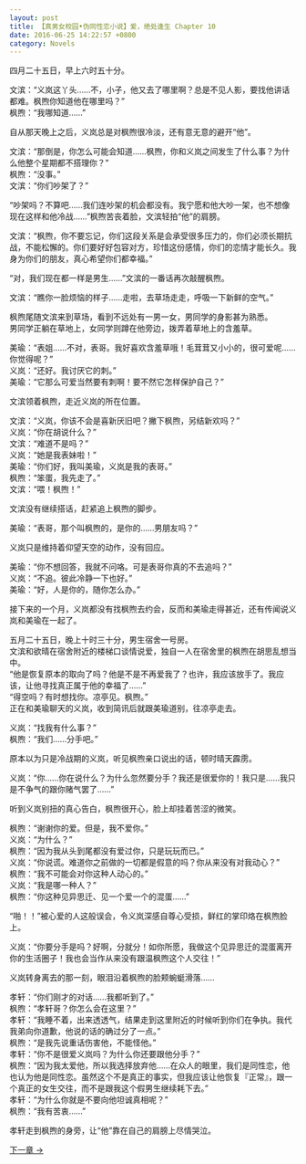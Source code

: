 ```yaml
---
layout: post
title: 【真男女校园•伪同性恋小说】爱，绝处逢生 Chapter 10
date: 2016-06-25 14:22:57 +0800
category: Novels
---
```

四月二十五日，早上六时五十分。

文滨：“义岚这丫头……不，小子，他又去了哪里啊？总是不见人影，要找他讲话都难。枫煦你知道他在哪里吗？”<br>
枫煦：“我哪知道……”

自从那天晚上之后，义岚总是对枫煦很冷淡，还有意无意的避开“他”。

文滨：“那倒是，你怎么可能会知道……枫煦，你和义岚之间发生了什么事？为什么他整个星期都不搭理你？”<br>
枫煦：“没事。”<br>
文滨：“你们吵架了？”

“吵架吗？不算吧……我们连吵架的机会都没有。我宁愿和他大吵一架，也不想像现在这样和他冷战……”枫煦苦丧着脸，文滨轻拍“他”的肩膀。

文滨：“枫煦，你不要忘记，你们这段关系是会承受很多压力的，你们必须长期抗战，不能松懈的。你们要好好包容对方，珍惜这份感情，你们的恋情才能长久。我身为你们的朋友，真心希望你们都幸福。”

“对，我们现在都一样是男生……”文滨的一番话再次敲醒枫煦。

文滨：“瞧你一脸烦恼的样子……走啦，去草场走走，呼吸一下新鲜的空气。”

枫煦尾随文滨来到草场，看到不远处有一男一女，男同学的身影甚为熟悉。<br>
男同学正躺在草地上，女同学则蹲在他旁边，拨弄着草地上的含羞草。

美瑜：“表姐……不对，表哥。我好喜欢含羞草哦！毛茸茸又小小的，很可爱呢……你觉得呢？”<br>
义岚：“还好。我讨厌它的刺。”<br>
美瑜：“它那么可爱当然要有刺啊！要不然它怎样保护自己？”

文滨领着枫煦，走近义岚的所在位置。

文滨：“义岚，你该不会是喜新厌旧吧？撇下枫煦，另结新欢吗？”<br>
义岚：“你在胡说什么？”<br>
文滨：“难道不是吗？”<br>
义岚：“她是我表妹啦！”<br>
美瑜：“你们好，我叫美瑜，义岚是我的表哥。”<br>
枫煦：“笨蛋，我先走了。”<br>
文滨：“喂！枫煦！”

文滨没有继续搭话，赶紧追上枫煦的脚步。

美瑜：“表哥，那个叫枫煦的，是你的……男朋友吗？”

义岚只是维持着仰望天空的动作，没有回应。

美瑜：“你不想回答，我就不问咯。可是表哥你真的不去追吗？”<br>
义岚：“不追。彼此冷静一下也好。”<br>
美瑜：“好，人是你的，随你怎么办。”

接下来的一个月，义岚都没有找枫煦去约会，反而和美瑜走得甚近，还有传闻说义岚和美瑜在一起了。

五月二十五日，晚上十时三十分，男生宿舍一号房。<br>
文滨和欲晴在宿舍附近的楼梯口谈情说爱，独自一人在宿舍里的枫煦在胡思乱想当中。<br>
“他是恢复原本的取向了吗？他是不是不再爱我了？也许，我应该放手了。我应该，让他寻找真正属于他的幸福了……”<br>
“得空吗？有时想找你。凉亭见。枫煦。”<br>
正在和美瑜聊天的义岚，收到简讯后就跟美瑜道别，往凉亭走去。

义岚：“找我有什么事？”<br>
枫煦：“我们……分手吧。”

原本以为只是冷战期的义岚，听见枫煦亲口说出的话，顿时晴天霹雳。

义岚：“你……你在说什么？为什么忽然要分手？我还是很爱你的！我只是……我只是不争气的跟你赌气罢了……”

听到义岚别扭的真心告白，枫煦很开心，脸上却挂着苦涩的微笑。

枫煦：“谢谢你的爱。但是，我不爱你。”<br>
义岚：“为什么？”<br>
枫煦：“因为我从头到尾都没有爱过你，只是玩玩而已。”<br>
义岚：“你说谎。难道你之前做的一切都是假意的吗？你从来没有对我动心？”<br>
枫煦：“我不可能会对你这种人动心的。”<br>
义岚：“我是哪一种人？”<br>
枫煦：“你这种见异思迁、见一个爱一个的混蛋……”

“啪！！”被心爱的人这般误会，令义岚深感自尊心受损，鲜红的掌印烙在枫煦脸上。

义岚：“你要分手是吗？好啊，分就分！如你所愿，我做这个见异思迁的混蛋离开你的生活圈子！我也会当作从来没有跟温枫煦这个人交往！”

义岚转身离去的那一刻，眼泪沿着枫煦的脸颊蜿蜓滑落……

孝轩：“你们刚才的对话……我都听到了。”<br>
枫煦：“孝轩哥？你怎么会在这里？”<br>
孝轩：“我睡不着，出来透透气，结果走到这里附近的时候听到你们在争执。我代我弟向你道歉，他说的话的确过分了一点。”<br>
枫煦：“是我先说重话伤害他，不能怪他。”<br>
孝轩：“你不是很爱义岚吗？为什么你还要跟他分手？”<br>
枫煦：“因为我太爱他，所以我选择放弃他……在众人的眼里，我们是同性恋，他也认为他是同性恋。虽然这个不是真正的事实，但我应该让他恢复『正常』，跟一个真正的女生交往，而不是跟我这个假男生继续耗下去。”<br>
孝轩：“为什么你就是不要向他坦诚真相呢？”<br>
枫煦：“我有苦衷……”

孝轩走到枫煦的身旁，让“他”靠在自己的肩膀上尽情哭泣。

[下一章 →](/novels/2016/06/25/love-resurrected-11.html)